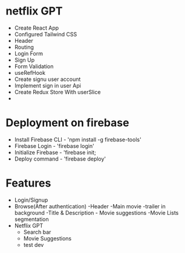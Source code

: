 # netflix GPT
- Create React App
- Configured Tailwind CSS
- Header 
- Routing
- Login Form
- Sign Up
- Form Validation
- useRefHook
- Create signu user account
- Implement sign in user Api
- Create Redux Store With userSlice
- 

# Deployment on firebase
- Install Firebase CLI -   'npm install -g firebase-tools'
- Firebase Login - 'firebase login'
- Initialize Firebase - 'firebase init;
- Deploy command - 'firebase deploy'

# Features
- Login/Signup
- Browse(After authentication)
    -Header
    -Main movie
        -trailer in background
        -Title & Description
        - Movie suggestions
            -Movie Lists segmentation
- Netflix GPT
    - Search bar
    - Movie Suggestions
    - test dev